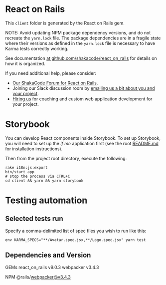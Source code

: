 # React on Rails

This `client` folder is generated by the React on Rails gem.

NOTE: Avoid updating NPM package dependency versions, and do not recreate the `yarn.lock` file.
The package dependencies are in a fragile state where their versions as defined in the `yarn.lock`
file is necessary to have Karma tests correctly working.

See documentation [at github.com/shakacode/react_on_rails](https://github.com/shakacode/react_on_rails) for details on how it is organized.

If you need additional help, please consider:

* [Our ShakaCode Forum for React on Rails](https://forum.shakacode.com/c/rails/reactonrails).
* Joining our Slack discussion room by [emailing us a bit about you and your project](mailto:contact@shakacode.com).
* [Hiring us](https://forum.shakacode.com/c/rails/reactonrails) for coaching and custom web application development for your project.

# Storybook

You can develop React components inside Storybook. To set up Storybook, you will need to set up the
_if me_ application first (see the root [README.md](../README.md) for installation instructions).

Then from the project root directory, execute the following:

```
rake i18n:js:export
bin/start_app
# stop the process via CTRL+C
cd client && yarn && yarn storybook
```

# Testing automation

## Selected tests run

Specify a comma-delimited list of spec files you wish to run like this:

```
env KARMA_SPECS="**/Avatar.spec.jsx,**/Logo.spec.jsx" yarn test
```

## Dependencies and Version

GEMs
react_on_rails v9.0.3
webpacker v3.4.3

NPM
@rails/webpacker@v3.4.3

